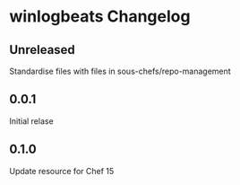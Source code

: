 # winlogbeats Changelog

## Unreleased

Standardise files with files in sous-chefs/repo-management


## 0.0.1

Initial relase

## 0.1.0

Update resource for Chef 15
